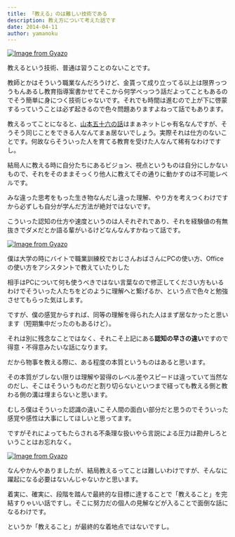 ```yaml
---
title: 「教える」のは難しい技術である
description: 教え方について考えた話です
date: 2014-04-11
author: yamanoku
---
```


[![Image from Gyazo](https://i.gyazo.com/628338659a05e326da02b7d2531e5f2d.png)](https://gyazo.com/628338659a05e326da02b7d2531e5f2d)

教えるという技術、普通は習うことのないことです。

教師とかはそういう職業なんだろうけど、金貰って成り立ってる以上は限界っつうもんあるし教育指導案書かせてそこから何学べっつう話だよってこともあるのでそう簡単に身につく技術じゃないです。それでも時間は進むので上が下に啓蒙するっていうことは必ず起きるので色々問題ありますよねって話でもあります。

教えるってことになると、[山本五十六の話](http://earth-words.org/archives/6742)はまぁネットじゃ有名なんですが、そうそう同じことをできる人なんてまぁ居ないでしょう。実際それは仕方のないことです。何故ならそういった人を育てる教育を受けた人なんて稀有なわけですし。

結局人に教える時に自分たちにあるビジョン、視点というものは自分にしかないもので、それをそのままそっくり他人に教えてその通りに動かすのは不可能レベルです。

みな違った思考をもった生き物なんだし違った理解、やり方を考えつくわけですから必ずしも自分が学んだ方法が絶対ではないです。

こういった認知の仕方や速度というのは人それぞれであり、それを経験値の有無抜きでダメだとか語る輩がいるけどなんなんすかねって話です。

[![Image from Gyazo](https://i.gyazo.com/21556f361ea5fbca3e08f21d051ccf2b.jpg)](https://gyazo.com/21556f361ea5fbca3e08f21d051ccf2b)

僕は大学の時にバイトで職業訓練校でおじさんおばさんにPCの使い方、Officeの使い方をアシスタントで教えていたりした

相手はPCについて何も使うべきではない言葉なので修正してください方もいるわけでそういった人たちをどのように理解へと繋げるか、という点で色々と勉強させてもらった気はします。

ですが、僕の感覚からすれば、同等の理解を得られた人はまず居なかったと思います（短期集中だったのもあるけど）。

それは別に残念なことではなく、それこそ上記にある**認知の早さの違い**ですので得意・不得意みたいな話になります。

だから物事を教える際に、ある程度の本質というものはあると思います。

その本質がブレない限りは理解や習得のレベル差やスピードは違っていて当然なのだし、そこはそういうものだと割り切らないといつまで経っても教える側と教わる側の溝は埋まらないと思います。

むしろ僕はそういった認識の違いこそ人間の面白い部分だと思うのでそういった感覚や感性は大事にしてほしいと思ってます。

ですがそれによってもたらされる不条理な扱いやら言説による圧力は勘弁しろということはお忘れなく。

[![Image from Gyazo](https://i.gyazo.com/46da22b14cf528756797e9d02861b189.jpg)](https://gyazo.com/46da22b14cf528756797e9d02861b189)

なんやかんやありましたが、結局教えるってことは難しいわけですが、そんなに躍起になる必要はないんじゃないかと思います。

着実に、確実に、段階を踏んで最終的な目標に達することで「教えること」を完結すりゃいい話ですし。そこに努力だの個人の見解などが入ることで面倒な話になるわけです。

というか「教えること」が最終的な着地点ではないですし。